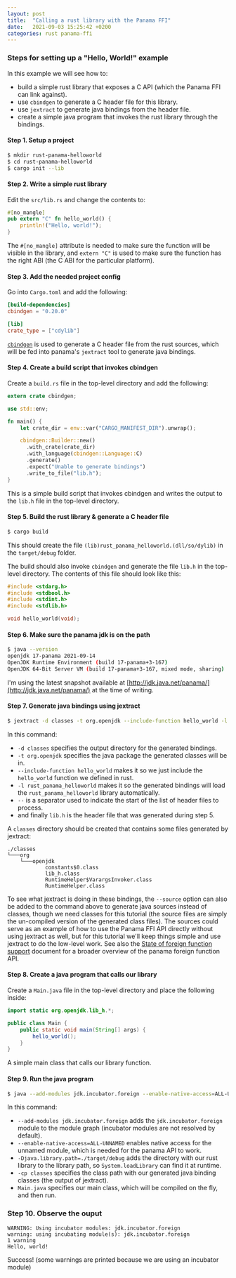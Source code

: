 ```yaml
---
layout: post
title:  "Calling a rust library with the Panama FFI"
date:   2021-09-03 15:25:42 +0200
categories: rust panama-ffi
---
```

### Steps for setting up a "Hello, World!" example

In this example we will see how to:

- build a simple rust library that exposes a C API (which the Panama FFI can link against).
- use `cbindgen` to generate a C header file for this library.
- use `jextract` to generate java bindings from the header file.
- create a simple java program that invokes the rust library through the bindings.

#### Step 1. Setup a project

```sh
$ mkdir rust-panama-helloworld
$ cd rust-panama-helloworld
$ cargo init --lib
```

#### Step 2. Write a simple rust library

Edit the `src/lib.rs` and change the contents to:

```rust
#[no_mangle]
pub extern "C" fn hello_world() {
    println!("Hello, world!");
}
```

The `#[no_mangle]` attribute is needed to make sure the function will be visible in the library, and `extern "C"` is used to make sure the function has the right ABI (the C ABI for the particular platform).

#### Step 3. Add the needed project config

Go into `Cargo.toml` and add the following:

```toml
[build-dependencies]
cbindgen = "0.20.0"

[lib]
crate_type = ["cdylib"]
```

[`cbindgen`](https://github.com/eqrion/cbindgen) is used to generate a C header file from the rust sources, which will be fed into panama's `jextract` tool to generate java bindings.

#### Step 4. Create a build script that invokes cbindgen

Create a `build.rs` file in the top-level directory and add the following:

```rust
extern crate cbindgen;

use std::env;

fn main() {
    let crate_dir = env::var("CARGO_MANIFEST_DIR").unwrap();

    cbindgen::Builder::new()
      .with_crate(crate_dir)
      .with_language(cbindgen::Language::C)
      .generate()
      .expect("Unable to generate bindings")
      .write_to_file("lib.h");
}
```

This is a simple build script that invokes cbindgen and writes the output to the `lib.h` file in the top-level directory.

#### Step 5. Build the rust library & generate a C header file

```sh
$ cargo build
```

This should create the file `(lib)rust_panama_helloworld.(dll/so/dylib)` in the `target/debug` folder.

The build should also invoke `cbindgen` and generate the file `lib.h` in the top-level directory. The contents of this file should look like this:

```c
#include <stdarg.h>
#include <stdbool.h>
#include <stdint.h>
#include <stdlib.h>

void hello_world(void);
```

#### Step 6. Make sure the panama jdk is on the path

```sh
$ java --version
openjdk 17-panama 2021-09-14
OpenJDK Runtime Environment (build 17-panama+3-167)
OpenJDK 64-Bit Server VM (build 17-panama+3-167, mixed mode, sharing)
```

I'm using the latest snapshot available at [http://jdk.java.net/panama/](http://jdk.java.net/panama/) at the time of writing.

#### Step 7. Generate java bindings using jextract

```sh
$ jextract -d classes -t org.openjdk --include-function hello_world -l rust_panama_helloworld -- lib.h
```

In this command:

- `-d classes` specifies the output directory for the generated bindings.
- `-t org.openjdk` specifies the java package the generated classes will be in.
- `--include-function hello_world` makes it so we just include the `hello_world` function we defined in rust.
- `-l rust_panama_helloworld` makes it so the generated bindings will load the `rust_panama_helloworld` library automatically.
- `--` is a separator used to indicate the start of the list of header files to process.
- and finally `lib.h` is the header file that was generated during step 5.

A `classes` directory should be created that contains some files generated by jextract:

```text
./classes
└───org
    └───openjdk
            constants$0.class
            lib_h.class
            RuntimeHelper$VarargsInvoker.class
            RuntimeHelper.class
```

To see what jextract is doing in these bindings, the `--source` option can also be added to the command above to generate java sources instead of classes, though we need classes for this tutorial (the source files are simply the un-compiled version of the generated class files). The sources could serve as an example of how to use the Panama FFI API directly without using jextract as well, but for this tutorial we'll keep things simple and use jextract to do the low-level work. See also the [State of foreign function support](https://github.com/openjdk/panama-foreign/blob/foreign-jextract/doc/panama_ffi.md) document for a broader overview of the panama foreign function API.

#### Step 8. Create a java program that calls our library

Create a `Main.java` file in the top-level directory and place the following inside:

```java
import static org.openjdk.lib_h.*;

public class Main {
    public static void main(String[] args) {
        hello_world();
    }
}
```

A simple main class that calls our library function.

#### Step 9. Run the java program

```sh
$ java --add-modules jdk.incubator.foreign --enable-native-access=ALL-UNNAMED -Djava.library.path=./target/debug -cp classes Main.java
```

In this command:

- `--add-modules jdk.incubator.foreign` adds the `jdk.incubator.foreign` module to the module graph (incubator modules are not resolved by default).
- `--enable-native-access=ALL-UNNAMED` enables native access for the unnamed module, which is needed for the panama API to work.
- `-Djava.library.path=./target/debug` adds the directory with our rust library to the library path, so `System.loadLibrary` can find it at runtime.
- `-cp classes` specifies the class path with our generated java binding classes (the output of jextract).
- `Main.java` specifies our main class, which will be compiled on the fly, and then run.

### Step 10. Observe the ouput

```text
WARNING: Using incubator modules: jdk.incubator.foreign
warning: using incubating module(s): jdk.incubator.foreign
1 warning
Hello, world!
```

Success! (some warnings are printed because we are using an incubator module)
